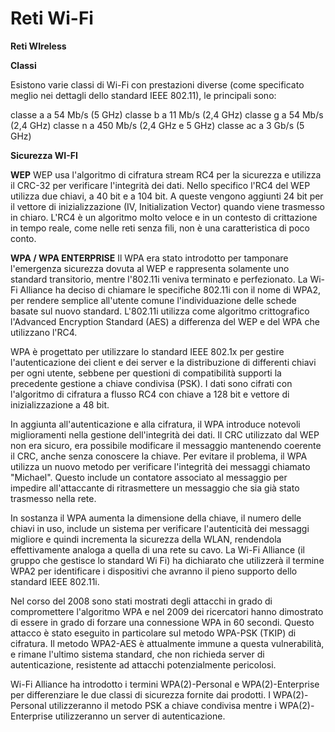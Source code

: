# Reti Wi-Fi

**Reti WIreless**

**Classi**

Esistono varie classi di Wi-Fi con prestazioni diverse \(come specificato meglio nei dettagli dello standard IEEE 802.11\), le principali sono:

classe a a 54 Mb/s \(5 GHz\) classe b a 11 Mb/s \(2,4 GHz\) classe g a 54 Mb/s \(2,4 GHz\) classe n a 450 Mb/s \(2,4 GHz e 5 GHz\) classe ac a 3 Gb/s \(5 GHz\)

**Sicurezza WI-FI**

**WEP** WEP usa l'algoritmo di cifratura stream RC4 per la sicurezza e utilizza il CRC-32 per verificare l'integrità dei dati. Nello specifico l'RC4 del WEP utilizza due chiavi, a 40 bit e a 104 bit. A queste vengono aggiunti 24 bit per il vettore di inizializzazione \(IV, Initialization Vector\) quando viene trasmesso in chiaro. L'RC4 è un algoritmo molto veloce e in un contesto di crittazione in tempo reale, come nelle reti senza fili, non è una caratteristica di poco conto.

**WPA / WPA ENTERPRISE** Il WPA era stato introdotto per tamponare l'emergenza sicurezza dovuta al WEP e rappresenta solamente uno standard transitorio, mentre l'802.11i veniva terminato e perfezionato. La Wi-Fi Alliance ha deciso di chiamare le specifiche 802.11i con il nome di WPA2, per rendere semplice all'utente comune l'individuazione delle schede basate sul nuovo standard. L'802.11i utilizza come algoritmo crittografico l'Advanced Encryption Standard \(AES\) a differenza del WEP e del WPA che utilizzano l'RC4.

WPA è progettato per utilizzare lo standard IEEE 802.1x per gestire l'autenticazione dei client e dei server e la distribuzione di differenti chiavi per ogni utente, sebbene per questioni di compatibilità supporti la precedente gestione a chiave condivisa \(PSK\). I dati sono cifrati con l'algoritmo di cifratura a flusso RC4 con chiave a 128 bit e vettore di inizializzazione a 48 bit.

In aggiunta all'autenticazione e alla cifratura, il WPA introduce notevoli miglioramenti nella gestione dell'integrità dei dati. Il CRC utilizzato dal WEP non era sicuro, era possibile modificare il messaggio mantenendo coerente il CRC, anche senza conoscere la chiave. Per evitare il problema, il WPA utilizza un nuovo metodo per verificare l'integrità dei messaggi chiamato "Michael". Questo include un contatore associato al messaggio per impedire all'attaccante di ritrasmettere un messaggio che sia già stato trasmesso nella rete.

In sostanza il WPA aumenta la dimensione della chiave, il numero delle chiavi in uso, include un sistema per verificare l'autenticità dei messaggi migliore e quindi incrementa la sicurezza della WLAN, rendendola effettivamente analoga a quella di una rete su cavo. La Wi-Fi Alliance \(il gruppo che gestisce lo standard Wi Fi\) ha dichiarato che utilizzerà il termine WPA2 per identificare i dispositivi che avranno il pieno supporto dello standard IEEE 802.11i.

Nel corso del 2008 sono stati mostrati degli attacchi in grado di compromettere l'algoritmo WPA e nel 2009 dei ricercatori hanno dimostrato di essere in grado di forzare una connessione WPA in 60 secondi. Questo attacco è stato eseguito in particolare sul metodo WPA-PSK \(TKIP\) di cifratura. Il metodo WPA2-AES è attualmente immune a questa vulnerabilità, e rimane l'ultimo sistema standard, che non richieda server di autenticazione, resistente ad attacchi potenzialmente pericolosi.

Wi-Fi Alliance ha introdotto i termini WPA\(2\)-Personal e WPA\(2\)-Enterprise per differenziare le due classi di sicurezza fornite dai prodotti. I WPA\(2\)-Personal utilizzeranno il metodo PSK a chiave condivisa mentre i WPA\(2\)-Enterprise utilizzeranno un server di autenticazione.

